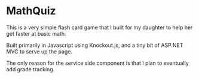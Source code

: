 # MathQuiz

This is a very simple flash card game that I built for my daughter to help her get faster at basic math.

Built primarily in Javascript using Knockout.js, and a tiny bit of ASP.NET MVC to serve up the page.

The only reason for the service side component is that I plan to eventually add grade tracking.




